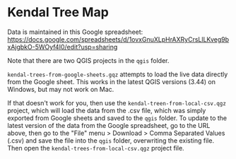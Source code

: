 # Kendal Tree Map

Data is maintained in this Google spreadsheet:
https://docs.google.com/spreadsheets/d/1ovxGnuXLpHrAXRyCrsLlLKveg9bxAjgbkO-5WOyf4I0/edit?usp=sharing

Note that there are two QGIS projects in the `qgis` folder.

`kendal-trees-from-google-sheets.gqz` attempts to load the live data directly from the Google sheet.  This works in the latest QGIS versions (3.44) on Windows, but may not work on Mac.

If that doesn't work for you, then use the `kendal-treen-from-local-csv.qgz` project, which will load the data from the .csv file, which was simply exported from Google sheets and saved to the `qgis` folder.  To update to the latest version of the data from the Google spreadsheet, go to the URL above, then go to the "File" menu > Download > Comma Separated Values (.csv) and save the file into the `qgis` folder, overwriting the existing file.  Then open the `kendal-trees-from-local-csv.qgz` project file.